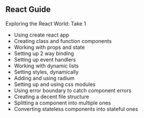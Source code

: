 ## React Guide

Exploring the React World: Take 1

- Using create react app
- Creating class and function components
- Working with props and state
- Setting up 2 way binding
- Setting up event handlers
- Working with dynamic lists
- Setting styles, dynamically
- Adding and using radium
- Setting up and using css modules
- Using error boundary to catch component errors
- Creating a decent file structure
- Splitting a component into multiple ones
- Converting stateless components into stateful ones
